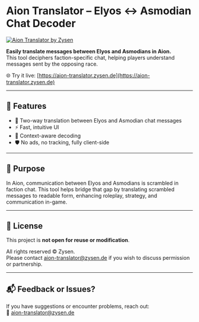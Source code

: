 # Aion Translator – Elyos ↔ Asmodian Chat Decoder

[![Aion Translator by Zysen](https://aion-translator.zysen.de/resources/og-aion-translator-by-zysen.png)](https://aion-translator.zysen.de)

**Easily translate messages between Elyos and Asmodians in Aion.**  
This tool deciphers faction-specific chat, helping players understand messages sent by the opposing race.

🌐 Try it live: [https://aion-translator.zysen.de](https://aion-translator.zysen.de)

---

## 🧰 Features

- 🔁 Two-way translation between Elyos and Asmodian chat messages
- ⚡ Fast, intuitive UI
- 🧠 Context-aware decoding
- 🛡️ No ads, no tracking, fully client-side

---

## 📌 Purpose

In Aion, communication between Elyos and Asmodians is scrambled in faction chat. This tool helps bridge that gap by translating scrambled messages to readable form, enhancing roleplay, strategy, and communication in-game.

---

## 📝 License

This project is **not open for reuse or modification**.

All rights reserved © Zysen.  
Please contact [aion-translator@zysen.de](mailto:aion-translator@zysen.de) if you wish to discuss permission or partnership.

---

## 📬 Feedback or Issues?

If you have suggestions or encounter problems, reach out:  
📧 [aion-translator@zysen.de](mailto:aion-translator@zysen.de?subject=Feedback%20for%20Aion%20Translator)

